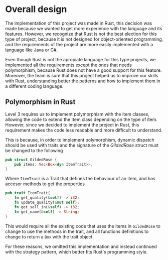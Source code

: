 # Overall design
The implementation of this project was made in Rust, this decision was made because
we wanted to get more experience with the language and its features. However, we
recognize that Rust is not the best election for this type of project, because it is not designed
for object-oriented programming, and the requirements of the project are more easily implemented
with a language like Java or C#.

Even though Rust is not the apropiate language for this type projects, we implemented all the requirements 
except the ones that needs polymorphism, because Rust does not have a good support for this feature. Moreover, the team
is sure that this project helped us to improve our skills with Rust, understanding better the patterns and how to implement
them in a different coding language.

## Polymorphism in Rust
Level 3 requires us to implement polymorphism with the item classes, allowing the code to extend the Item class depending on the type of item. 
However, since we decided to implement the project in Rust, this requirement makes the code less readable and more difficult to understand.

This is because, in order to implement polymorphism, dynamic dispatch should be used with traits and the 
signature of the _GildedRose_ struct must be changed to the following
```rust
pub struct GildedRose {
    pub items: Vec<Box<dyn ItemTrait>>,
}
```
Where `ItemTrait` is a Trait that defines the behaviour of an item, and has accesor methods to get the properties
```rust
pub trait ItemTrait{
    fn get_quality(&self) -> i32;
    fn update_quality(&mut self);
    fn get_sell_in(&self) -> i32;
    fn get_name(&self) -> String;
}
```
This would require all the existing code that uses the items in `GildedRose` to change to use the methods in the trait, and 
all functions definitions to change to return a `Box` with the trait object. 

For these reasons, we omitted this implementation and instead continued with the strategy pattern, which better fits Rust's programming style.